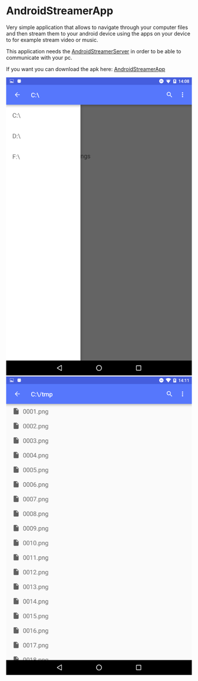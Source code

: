 AndroidStreamerApp
==================

Very simple application that allows to navigate through your computer files and then stream them to your android device using the apps on your device to for example stream video or music.

This application needs the [AndroidStreamerServer](https://github.com/amng/AndroidStreamerServer) in order to be able to communicate with your pc.

If you want you can download the apk here: [AndroidStreamerApp](apk/app-debug.apk?raw=true)


![AndroidStreamerApp screenshot 1](screenshots/Screenshot_20170316-140824.png?raw=true)
![AndroidStreamerApp screenshot 2](screenshots/Screenshot_20170316-141155.png?raw=true)
